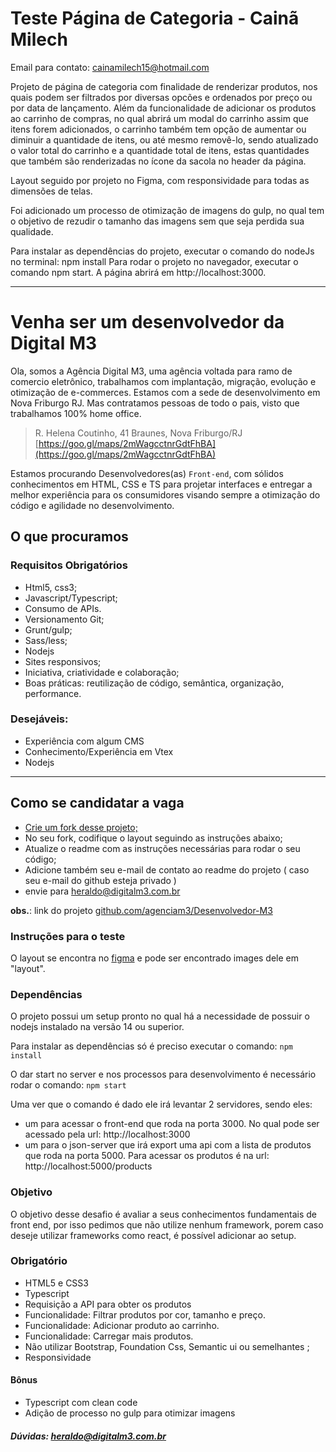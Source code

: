 # Teste Página de Categoria - Cainã Milech

Email para contato: cainamilech15@hotmail.com

Projeto de página de categoria com finalidade de renderizar produtos, nos quais podem ser filtrados por diversas opcões e ordenados por preço ou por data de lançamento. Além da funcionalidade de adicionar os produtos ao carrinho de compras, no qual abrirá um modal do carrinho assim que itens forem adicionados, o carrinho também tem opção de aumentar ou diminuir a quantidade de itens, ou até mesmo removê-lo, sendo atualizado o valor total do carrinho e a quantidade total de itens, estas quantidades que também são renderizadas no ícone da sacola no header da página.

Layout seguido por projeto no Figma, com responsividade para todas as dimensões de telas.

Foi adicionado um processo de otimização de imagens do gulp, no qual tem o objetivo de rezudir o tamanho das imagens sem que seja perdida sua qualidade.

Para instalar as dependências do projeto, executar o comando do nodeJs no terminal: npm install
Para rodar o projeto no navegador, executar o comando npm start.
A página abrirá em http://localhost:3000.

---

# Venha ser um desenvolvedor da Digital M3

Ola, somos a Agência Digital M3, uma agência voltada para ramo de comercio eletrônico, trabalhamos com implantação, migração, evolução e otimização de e-commerces. Estamos com a sede de desenvolvimento em Nova Friburgo RJ. Mas contratamos pessoas de todo o pais, visto que trabalhamos 100% home office.

> R. Helena Coutinho, 41
> Braunes, Nova Friburgo/RJ
> [https://goo.gl/maps/2mWagcctnrGdtFhBA](https://goo.gl/maps/2mWagcctnrGdtFhBA)

Estamos procurando Desenvolvedores(as) `Front-end`, com sólidos conhecimentos em HTML, CSS e TS para projetar interfaces e entregar a melhor experiência para os consumidores visando sempre a otimização do código e agilidade no desenvolvimento.

## O que procuramos

### Requisitos Obrigatórios

- Html5, css3;
- Javascript/Typescript;
- Consumo de APIs.
- Versionamento Git;
- Grunt/gulp;
- Sass/less;
- Nodejs
- Sites responsivos;
- Iniciativa, criatividade e colaboração;
- Boas práticas: reutilização de código, semântica, organização, performance.

### Desejáveis:

- Experiência com algum CMS
- Conhecimento/Experiência em Vtex
- Nodejs

---

## Como se candidatar a vaga

- [Crie um fork desse projeto;](https://github.com/agenciam3/Desenvolvedor-M3/fork)
- No seu fork, codifique o layout seguindo as instruções abaixo;
- Atualize o readme com as instruções necessárias para rodar o seu código;
- Adicione também seu e-mail de contato ao readme do projeto ( caso seu e-mail do github esteja privado )
- envie para [heraldo@digitalm3.com.br](mailto:heraldo@digitalm3.com.br?subject=Vaga%20DEV%20-%20Digital%20M3)

**obs.**: link do projeto [github.com/agenciam3/Desenvolvedor-M3](https://github.com/agenciam3/Desenvolvedor-M3)

### Instruções para o teste

O layout se encontra no [figma](https://www.figma.com/file/hPfcV6VClVfkHCtje9997Q/Desafio-m3?node-id=0%3A1) e pode ser encontrado images dele em "layout".

### Dependências

O projeto possui um setup pronto no qual há a necessidade de possuir o nodejs instalado na versão 14 ou superior.

Para instalar as dependências só é preciso executar o comando: `npm install`

O dar start no server e nos processos para desenvolvimento é necessário rodar o comando: `npm start `

Uma ver que o comando é dado ele irá levantar 2 servidores, sendo eles:

- um para acessar o front-end que roda na porta 3000. No qual pode ser acessado pela url: http://localhost:3000
- um para o json-server que irá export uma api com a lista de produtos que roda na porta 5000. Para acessar os produtos é na url: http://localhost:5000/products

### Objetivo

O objetivo desse desafio é avaliar a seus conhecimentos fundamentais de front end, por isso pedimos que não utilize nenhum framework, porem caso deseje utilizar frameworks como react, é possível adicionar ao setup.

### Obrigatório

- HTML5 e CSS3
- Typescript
- Requisição a API para obter os produtos
- Funcionalidade: Filtrar produtos por cor, tamanho e preço.
- Funcionalidade: Adicionar produto ao carrinho.
- Funcionalidade: Carregar mais produtos.
- Não utilizar Bootstrap, Foundation Css, Semantic ui ou semelhantes ;
- Responsividade

#### Bônus

- Typescript com clean code
- Adição de processo no gulp para otimizar imagens

##### Dúvidas: [heraldo@digitalm3.com.br](mailto:heraldo@digitalm3.com.br?subject=Dúvida%20Vaga%20DEV%20-%20Digital%20M3)
